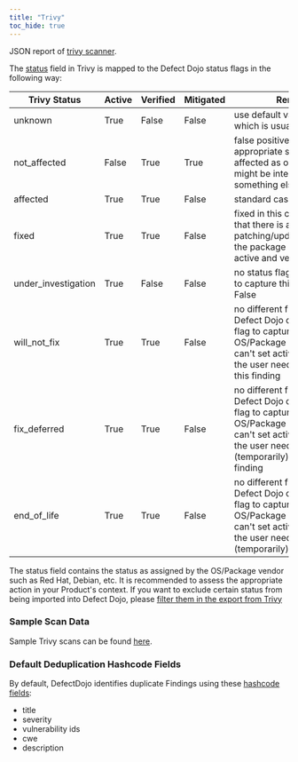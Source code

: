 ```yaml
---
title: "Trivy"
toc_hide: true
---
```

JSON report of [trivy scanner](https://github.com/aquasecurity/trivy).

The [status](https://trivy.dev/latest/docs/configuration/filtering/) field in Trivy is mapped to the Defect Dojo status flags in the following way:

| Trivy Status         | Active | Verified | Mitigated | Remarks                                                                                                         |
|----------------------|--------|----------|-----------|-----------------------------------------------------------------------------------------------------------------|
| unknown              | True   | False    | False     | use default value for active which is usually True                                                              |
| not_affected         | False  | True     | True      | false positive is the most appropriate status for not affected as out of scope might be interpreted as something else |
| affected             | True   | True     | False     | standard case                                                                                                   |
| fixed                | True   | True     | False     | fixed in this context means that there is a fix available by patching/updating/upgrading the package but it's still active and verified |
| under_investigation  | True   | False    | False     | no status flag in Defect Dojo to capture this, but verified is False                                            |
| will_not_fix         | True   | True     | False     | no different from affected as Defect Dojo doesn't have a flag to capture will_not_fix by OS/Package Vendor; we can't set active to False as the user needs to risk accept this finding |
| fix_deferred         | True   | True     | False     | no different from affected as Defect Dojo doesn't have a flag to capture will_not_fix by OS/Package Vendor; we can't set active to False as the user needs to (temporarily) risk accept this finding |
| end_of_life          | True   | True     | False     | no different from affected as Defect Dojo doesn't have a flag to capture will_not_fix by OS/Package Vendor; we can't set active to False as the user needs to (temporarily) risk accept

The status field contains the status as assigned by the OS/Package vendor such as Red Hat, Debian, etc.
It is recommended to assess the appropriate action in your Product's context.
If you want to exclude certain status from being imported into Defect Dojo, please [filter them in the export from Trivy](https://trivy.dev/latest/docs/configuration/filtering/)

### Sample Scan Data
Sample Trivy scans can be found [here](https://github.com/DefectDojo/django-DefectDojo/tree/master/unittests/scans/trivy).

### Default Deduplication Hashcode Fields
By default, DefectDojo identifies duplicate Findings using these [hashcode fields](https://docs.defectdojo.com/en/working_with_findings/finding_deduplication/about_deduplication/):

- title
- severity
- vulnerability ids
- cwe
- description
